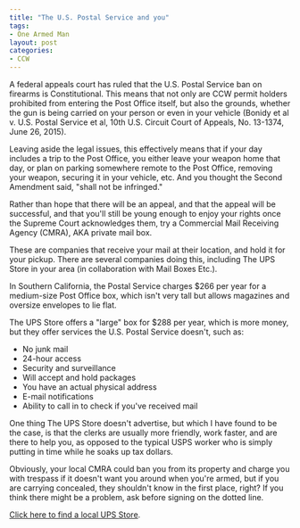 ```yaml
---
title: "The U.S. Postal Service and you"
tags:
- One Armed Man
layout: post
categories:
- CCW
---
```


A federal appeals court has ruled that the U.S. Postal Service ban on firearms is Constitutional. This means that not only are CCW permit holders prohibited from entering the Post Office itself, but also the grounds, whether the gun is being carried on your person or even in your vehicle (Bonidy et al v. U.S. Postal Service et al, 10th U.S. Circuit Court of Appeals, No. 13-1374, June 26, 2015).

Leaving aside the legal issues, this effectively means that if your day includes a trip to the Post Office, you either leave your weapon home that day, or plan on parking somewhere remote to the Post Office, removing your weapon, securing it in your vehicle, etc. And you thought the Second Amendment said, "shall not be infringed."

Rather than hope that there will be an appeal, and that the appeal will be successful, and that you'll still be young enough to enjoy your rights once the Supreme Court acknowledges them, try a Commercial Mail Receiving Agency (CMRA), AKA private mail box.

These are companies that receive your mail at their location, and hold it for your pickup. There are several companies doing this, including The UPS Store in your area (in collaboration with Mail Boxes Etc.).

In Southern California, the Postal Service charges $266 per year for a medium-size Post Office box, which isn't very tall but allows magazines and oversize envelopes to lie flat.

The UPS Store offers a "large" box for $288 per year, which is more money, but they offer services the U.S. Postal Service doesn't, such as:

- No junk mail
- 24-hour access
- Security and surveillance
- Will accept and hold packages
- You have an actual physical address
- E-mail notifications
- Ability to call in to check if you've received mail

One thing The UPS Store doesn't advertise, but which I have found to be the case, is that the clerks are usually more friendly, work faster, and are there to help you, as opposed to the typical USPS worker who is simply putting in time while he soaks up tax dollars.

Obviously, your local CMRA could ban you from its property and charge you with trespass if it doesn't want you around when you're armed, but if you are carrying concealed, they shouldn't know in the first place, right? If you think there might be a problem, ask before signing on the dotted line.

[Click here to find a local UPS Store](https://www.theupsstore.com/Pages/index.aspx).